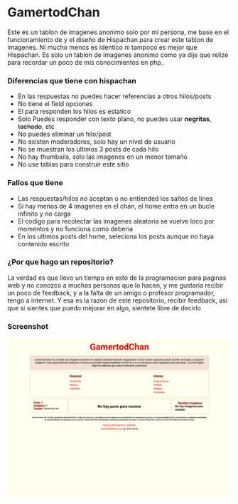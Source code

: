 # GamertodChan

Este es un tablon de imagenes anonimo solo por mi persona, me base en el funcionamiento de y el diseño de Hispachan para crear este tablon de imagenes. Ni mucho menos es identico ni tampoco es mejor que Hispachan. Es solo un tablon de imagenes anonimo como ya dije que relize para recordar un poco de mis conocimientos en php.

### Diferencias que tiene con hispachan

* En las respuestas no puedes hacer referencias a otros hilos/posts
* No tiene el field opciones
* El para responden los hilos es estatico
* Solo Puedes responder con texto plano, no puedes usar __negritas__, ~~tachado~~, etc
* No puedes eliminar un hilo/post
* No existen moderadores, solo hay un nivel de usuario
* No se muestran los ultimos 3 posts de cada hilo
* No hay thumbails, solo las imagenes en un menor tamaño
* No use tablas para construir este sitio


### Fallos que tiene
* Las respuestas/hilos no aceptan o no entiended los saltos de linea 
* Si hay menos de 4 imagenes en el chan, el home entra en un bucle infinito y no carga
* El codigo para recolectar las imagenes aleatoria se vuelve loco por momentos y no funciona como deberia
* En los ultimos posts del home, seleciona los posts aunque no haya contenido escrito

### ¿Por que hago un repositorio?

La verdad es que llevo un tiempo en esto de la programacion para paginas web y no conozco a muchas personas que lo hacen, y me gustaria recibir un poco de feedback, y a la falta de un amigo o profesor programador, tengo a internet. Y esa es la razon de este repositorio, recibir feedback, asi que si sientes que puedo mejorar en algo, sientete libre de decirlo

### Screenshot
![Home Page](https://github.com/GamertodArk/GamertodChan/blob/master/screenshot/home-page.png)
